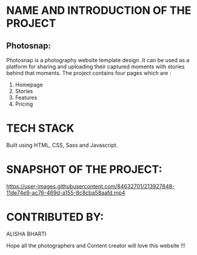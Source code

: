

# NAME AND INTRODUCTION OF THE PROJECT
## Photosnap:
 Photosnap is a photography website template design .It can be used as a platform for sharing and uploading their captured moments with stories behind that moments.
 The project contains four pages which are :
1. Homepage
2. Stories
3. Features
4. Pricing

# TECH STACK 
Built using HTML, CSS, Sass and Javascript.

# SNAPSHOT OF THE PROJECT:
https://user-images.githubusercontent.com/84632701/213927848-11de74e9-ac76-469d-a155-8c8cba58aafd.mp4

# CONTRIBUTED BY:
ALISHA BHARTI 

Hope all the photographers and Content creator will love this website !!!

